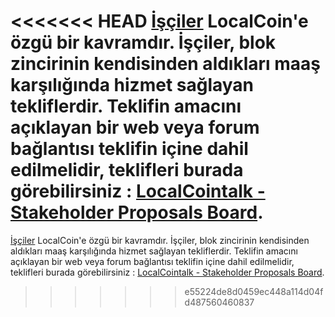 <<<<<<< HEAD
[İşçiler](introduction/workers) LocalCoin'e özgü bir kavramdır. İşçiler, blok zincirinin kendisinden aldıkları maaş karşılığında hizmet sağlayan tekliflerdir. Teklifin amacını açıklayan bir web veya forum bağlantısı teklifin içine dahil edilmelidir, teklifleri burada görebilirsiniz :  [LocalCointalk - Stakeholder Proposals Board](https://localcointalk.org/index.php/board,75.0.html).
=======
[İşçiler](introduction/workers) LocalCoin'e özgü bir kavramdır. İşçiler, blok zincirinin kendisinden aldıkları maaş karşılığında hizmet sağlayan tekliflerdir. Teklifin amacını açıklayan bir web veya forum bağlantısı teklifin içine dahil edilmelidir, teklifleri burada görebilirsiniz :  [LocalCointalk - Stakeholder Proposals Board](https://bocalcointalk.org/index.php/board,75.0.html).
>>>>>>> e55224de8d0459ec448a114d04fd487560460837
